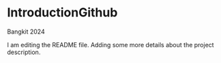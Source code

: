 # IntroductionGithub
Bangkit 2024

I am editing the README file. Adding some more details about the project description.
